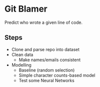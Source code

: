 # Git Blamer

Predict who wrote a given line of code.

## Steps

* Clone and parse repo into dataset
* Clean data
  * Make names/emails consistent
* Modelling
  * Baseline (random selection)
  * Simple character counts-based model
  * Test some Neural Networks
